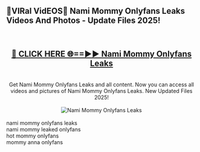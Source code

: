 <h2>🔴VIRal VidEOS🔴 Nami Mommy Onlyfans Leaks Videos And Photos - Update Files 2025!</h2>
<br>
<div align="center">
<h2><a href="https://virallinks.top/odZfE0" rel="nofollow">🔴 CLICK HERE 🌐==►► Nami Mommy Onlyfans Leaks</a></h2>
<br>
Get Nami Mommy Onlyfans Leaks and all content. Now you can access all videos and pictures of Nami Mommy Onlyfans Leaks. New Updated Files 2025!
<br>
<br>
<a href="https://virallinks.top/odZfE0" rel="nofollow" data-target="animated-image.originalLink"><img src="https://i.imgur.com/dJHk4Zq.gif)" alt="Nami Mommy Onlyfans Leaks" style="max-width: 100%; display: inline-block;" data-target="animated-image.originalImage"></a>
</div>
<br>
nami mommy onlyfans leaks<br>
nami mommy leaked onlyfans<br>
hot mommy onlyfans<br>
mommy anna onlyfans